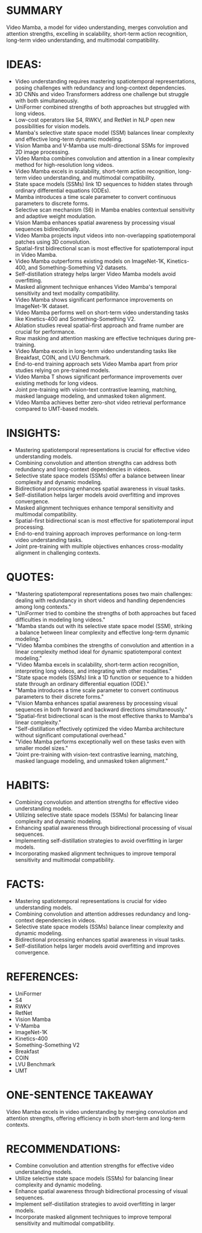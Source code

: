 # SUMMARY
Video Mamba, a model for video understanding, merges convolution and attention strengths, excelling in scalability, short-term action recognition, long-term video understanding, and multimodal compatibility.

# IDEAS:
- Video understanding requires mastering spatiotemporal representations, posing challenges with redundancy and long-context dependencies.
- 3D CNNs and video Transformers address one challenge but struggle with both simultaneously.
- UniFormer combined strengths of both approaches but struggled with long videos.
- Low-cost operators like S4, RWKV, and RetNet in NLP open new possibilities for vision models.
- Mamba's selective state space model (SSM) balances linear complexity and effective long-term dynamic modeling.
- Vision Mamba and V-Mamba use multi-directional SSMs for improved 2D image processing.
- Video Mamba combines convolution and attention in a linear complexity method for high-resolution long videos.
- Video Mamba excels in scalability, short-term action recognition, long-term video understanding, and multimodal compatibility.
- State space models (SSMs) link 1D sequences to hidden states through ordinary differential equations (ODEs).
- Mamba introduces a time scale parameter to convert continuous parameters to discrete forms.
- Selective scan mechanism (S6) in Mamba enables contextual sensitivity and adaptive weight modulation.
- Vision Mamba enhances spatial awareness by processing visual sequences bidirectionally.
- Video Mamba projects input videos into non-overlapping spatiotemporal patches using 3D convolution.
- Spatial-first bidirectional scan is most effective for spatiotemporal input in Video Mamba.
- Video Mamba outperforms existing models on ImageNet-1K, Kinetics-400, and Something-Something V2 datasets.
- Self-distillation strategy helps larger Video Mamba models avoid overfitting.
- Masked alignment technique enhances Video Mamba's temporal sensitivity and text modality compatibility.
- Video Mamba shows significant performance improvements on ImageNet-1K dataset.
- Video Mamba performs well on short-term video understanding tasks like Kinetics-400 and Something-Something V2.
- Ablation studies reveal spatial-first approach and frame number are crucial for performance.
- Row masking and attention masking are effective techniques during pre-training.
- Video Mamba excels in long-term video understanding tasks like Breakfast, COIN, and LVU Benchmark.
- End-to-end training approach sets Video Mamba apart from prior studies relying on pre-trained models.
- Video Mamba T shows significant performance improvements over existing methods for long videos.
- Joint pre-training with vision-text contrastive learning, matching, masked language modeling, and unmasked token alignment.
- Video Mamba achieves better zero-shot video retrieval performance compared to UMT-based models.

# INSIGHTS:
- Mastering spatiotemporal representations is crucial for effective video understanding models.
- Combining convolution and attention strengths can address both redundancy and long-context dependencies in videos.
- Selective state space models (SSMs) offer a balance between linear complexity and dynamic modeling.
- Bidirectional processing enhances spatial awareness in visual tasks.
- Self-distillation helps larger models avoid overfitting and improves convergence.
- Masked alignment techniques enhance temporal sensitivity and multimodal compatibility.
- Spatial-first bidirectional scan is most effective for spatiotemporal input processing.
- End-to-end training approach improves performance on long-term video understanding tasks.
- Joint pre-training with multiple objectives enhances cross-modality alignment in challenging contexts.

# QUOTES:
- "Mastering spatiotemporal representations poses two main challenges: dealing with redundancy in short videos and handling dependencies among long contexts."
- "UniFormer tried to combine the strengths of both approaches but faced difficulties in modeling long videos."
- "Mamba stands out with its selective state space model (SSM), striking a balance between linear complexity and effective long-term dynamic modeling."
- "Video Mamba combines the strengths of convolution and attention in a linear complexity method ideal for dynamic spatiotemporal context modeling."
- "Video Mamba excels in scalability, short-term action recognition, interpreting long videos, and integrating with other modalities."
- "State space models (SSMs) link a 1D function or sequence to a hidden state through an ordinary differential equation (ODE)."
- "Mamba introduces a time scale parameter to convert continuous parameters to their discrete forms."
- "Vision Mamba enhances spatial awareness by processing visual sequences in both forward and backward directions simultaneously."
- "Spatial-first bidirectional scan is the most effective thanks to Mamba's linear complexity."
- "Self-distillation effectively optimized the video Mamba architecture without significant computational overhead."
- "Video Mamba performs exceptionally well on these tasks even with smaller model sizes."
- "Joint pre-training with vision-text contrastive learning, matching, masked language modeling, and unmasked token alignment."

# HABITS:
- Combining convolution and attention strengths for effective video understanding models.
- Utilizing selective state space models (SSMs) for balancing linear complexity and dynamic modeling.
- Enhancing spatial awareness through bidirectional processing of visual sequences.
- Implementing self-distillation strategies to avoid overfitting in larger models.
- Incorporating masked alignment techniques to improve temporal sensitivity and multimodal compatibility.

# FACTS:
- Mastering spatiotemporal representations is crucial for video understanding models.
- Combining convolution and attention addresses redundancy and long-context dependencies in videos.
- Selective state space models (SSMs) balance linear complexity and dynamic modeling.
- Bidirectional processing enhances spatial awareness in visual tasks.
- Self-distillation helps larger models avoid overfitting and improves convergence.

# REFERENCES:
- UniFormer
- S4
- RWKV
- RetNet
- Vision Mamba
- V-Mamba
- ImageNet-1K
- Kinetics-400
- Something-Something V2
- Breakfast
- COIN
- LVU Benchmark
- UMT

# ONE-SENTENCE TAKEAWAY
Video Mamba excels in video understanding by merging convolution and attention strengths, offering efficiency in both short-term and long-term contexts.

# RECOMMENDATIONS:
- Combine convolution and attention strengths for effective video understanding models.
- Utilize selective state space models (SSMs) for balancing linear complexity and dynamic modeling.
- Enhance spatial awareness through bidirectional processing of visual sequences.
- Implement self-distillation strategies to avoid overfitting in larger models.
- Incorporate masked alignment techniques to improve temporal sensitivity and multimodal compatibility.